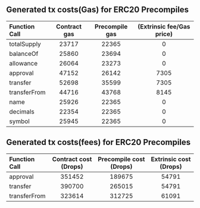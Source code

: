 ## Generated tx costs(Gas) for ERC20 Precompiles

| Function Call | Contract gas | Precompile gas | (Extrinsic fee/Gas price) |
|:--------------|:------------:|:--------------:|:-------------------------:|
| totalSupply   |    23717     |     22365      |             0             |
| balanceOf     |    25860     |     23694      |             0             |
| allowance     |    26064     |     23273      |             0             |
| approval      |    47152     |     26142      |           7305            |
| transfer      |    52698     |     35599      |           7305            |
| transferFrom  |    44716     |     43768      |           8145            |
| name          |    25926     |     22365      |             0             |
| decimals      |    22354     |     22365      |             0             |
| symbol        |    25945     |     22365      |             0             |


## Generated tx costs(fees) for ERC20 Precompiles

| Function Call | Contract cost (Drops) | Precompile cost (Drops) | Extrinsic cost (Drops) |
|:--------------|:---------------------:|:-----------------------:|:----------------------:|
| approval      |        351452         |         189675          |         54791          |
| transfer      |        390700         |         265015          |         54791          |
| transferFrom  |        323614         |         312725          |         61091          |
